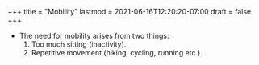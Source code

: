 +++
title = "Mobility"
lastmod = 2021-06-16T12:20:20-07:00
draft = false
+++

-   The need for mobility arises from two things:
    1.  Too much sitting (inactivity).
    2.  Repetitive movement (hiking, cycling, running etc.).